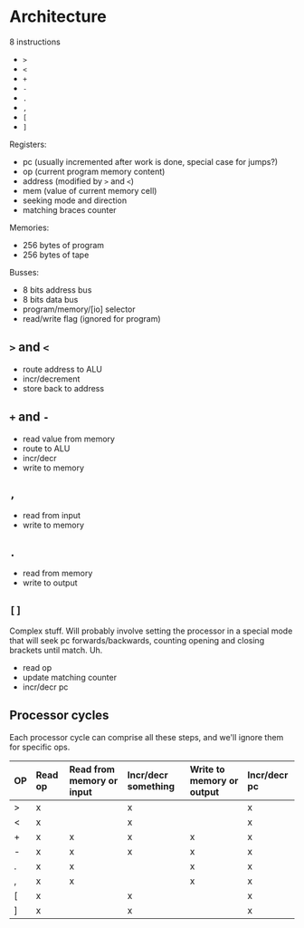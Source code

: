 Architecture
============

8 instructions

- `>`
- `<`
- `+`
- `-`
- `.`
- `,`
- `[`
- `]`

Registers:

- pc (usually incremented after work is done, special case for jumps?)
- op (current program memory content)
- address (modified by `>` and `<`)
- mem (value of current memory cell)
- seeking mode and direction
- matching braces counter

Memories:

- 256 bytes of program
- 256 bytes of tape

Busses:

- 8 bits address bus
- 8 bits data bus
- program/memory/[io] selector
- read/write flag (ignored for program)

## `>` and `<`

- route address to ALU
- incr/decrement
- store back to address

## `+` and `-`

- read value from memory
- route to ALU
- incr/decr
- write to memory

## `,`

- read from input
- write to memory

## `.`

- read from memory
- write to output

## `[]`

Complex stuff. Will probably involve setting the processor in a special mode that will seek pc forwards/backwards, counting opening and closing brackets until match. Uh.

- read op
- update matching counter
- incr/decr pc

## Processor cycles

Each processor cycle can comprise all these steps, and we'll ignore them for specific ops.

| OP | Read op | Read from memory or input | Incr/decr something | Write to memory or output | Incr/decr pc |
|:---|:--------|:--------------------------|:--------------------|:--------------------------|:-------------|
| >  | x       |                           | x                   |                           | x            |
| <  | x       |                           | x                   |                           | x            |
| +  | x       | x                         | x                   | x                         | x            |
| -  | x       | x                         | x                   | x                         | x            |
| .  | x       | x                         |                     | x                         | x            |
| ,  | x       | x                         |                     | x                         | x            |
| [  | x       |                           | x                   |                           | x            |
| ]  | x       |                           | x                   |                           | x            |

